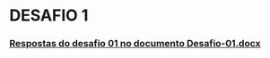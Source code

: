 # DESAFIO 1
### [Respostas do desafio 01 no documento Desafio-01.docx](https://github.com/clovisgueno/CaseTech/blob/master/DESAFIO-1/Desafio-01.docx)
